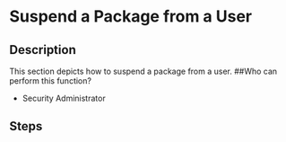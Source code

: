 # Suspend a Package from a User
## Description
This section depicts how to suspend a package from a user.
##Who can perform this function?
* Security Administrator

## Steps
